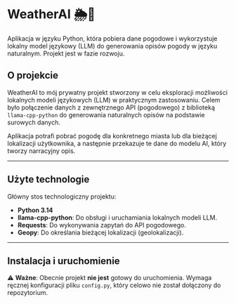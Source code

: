 # WeatherAI 🌦️🤖

Aplikacja w języku Python, która pobiera dane pogodowe i wykorzystuje lokalny model językowy (LLM) do generowania opisów pogody w języku naturalnym. Projekt jest w fazie rozwoju.

## O projekcie
WeatherAI to mój prywatny projekt stworzony w celu eksploracji możliwości lokalnych modeli językowych (LLM) w praktycznym zastosowaniu. Celem było połączenie danych z zewnętrznego API (pogodowego) z biblioteką `llama-cpp-python` do generowania naturalnych opisów na podstawie surowych danych.

Aplikacja potrafi pobrać pogodę dla konkretnego miasta lub dla bieżącej lokalizacji użytkownika, a następnie przekazuje te dane do modelu AI, który tworzy narracyjny opis.

---

## Użyte technologie
Główny stos technologiczny projektu:

* **Python 3.14**
* **llama-cpp-python**: Do obsługi i uruchamiania lokalnych modeli LLM.
* **Requests**: Do wykonywania zapytań do API pogodowego.
* **Geopy**: Do określania bieżącej lokalizacji (geolokalizacji).

---

## Instalacja i uruchomienie

⚠️ **Ważne**: Obecnie projekt **nie jest** gotowy do uruchomienia. Wymaga ręcznej konfiguracji pliku `config.py`, który celowo nie został dołączony do repozytorium.